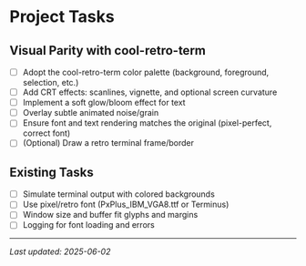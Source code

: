 # Project Tasks

## Visual Parity with cool-retro-term

- [ ] Adopt the cool-retro-term color palette (background, foreground, selection, etc.)
- [ ] Add CRT effects: scanlines, vignette, and optional screen curvature
- [ ] Implement a soft glow/bloom effect for text
- [ ] Overlay subtle animated noise/grain
- [ ] Ensure font and text rendering matches the original (pixel-perfect, correct font)
- [ ] (Optional) Draw a retro terminal frame/border

## Existing Tasks

- [ ] Simulate terminal output with colored backgrounds
- [ ] Use pixel/retro font (PxPlus_IBM_VGA8.ttf or Terminus)
- [ ] Window size and buffer fit glyphs and margins
- [ ] Logging for font loading and errors

---

_Last updated: 2025-06-02_

